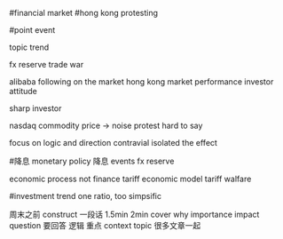 #financial market
#hong kong protesting

#point event

topic 
trend

fx reserve
trade war

alibaba following on the market
hong kong market performance
investor attitude 

sharp investor


nasdaq
commodity price -> noise
protest hard to say

focus on logic and direction
contravial isolated the effect

#降息
monetary policy 
    降息 events
    fx reserve
 
economic process not finance
tariff economic model
tariff walfare

#investment trend
one ratio, too simpsific

周末之前 construct 一段话
1.5min 2min
cover why importance impact
question 要回答 逻辑 重点 context
topic 很多文章一起

